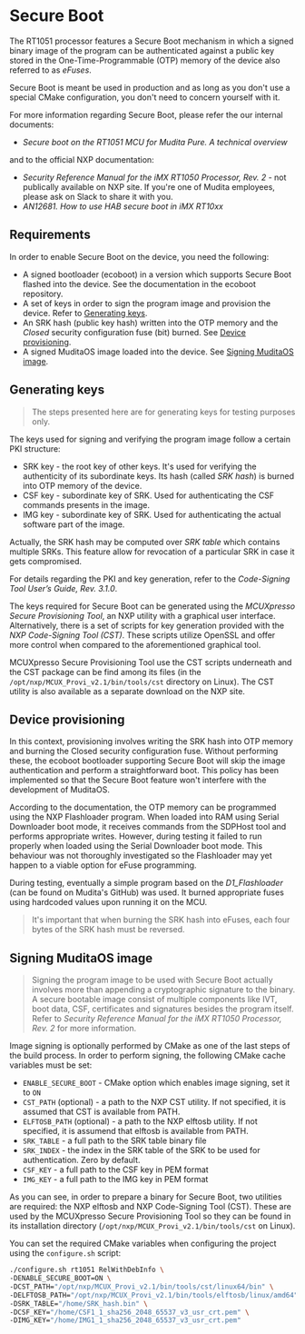 # Secure Boot

The RT1051 processor features a Secure Boot mechanism in which a signed binary
image of the program can be authenticated against a public key stored
in the One-Time-Programmable (OTP) memory of the device also referred to as *eFuses*.

Secure Boot is meant be used in production and as long as you don't use a special CMake
configuration, you don't need to concern yourself with it.

For more information regarding Secure Boot, please refer the our internal documents:

* *Secure boot on the RT1051 MCU for Mudita Pure. A technical overview*

and to the official NXP documentation:

* *Security Reference Manual for the iMX RT1050 Processor, Rev. 2* - not publically
available on NXP site. If you're one of Mudita employees, please ask on Slack
to share it with you.
* *AN12681. How to use HAB secure boot in iMX RT10xx*

## Requirements

In order to enable Secure Boot on the device, you need the following:

* A signed bootloader (ecoboot) in a version which supports Secure Boot flashed
into the device. See the documentation in the ecoboot repository.
* A set of keys in order to sign the program image and provision the device.
Refer to [Generating keys](#generating-keys).
* An SRK hash (public key hash) written into the OTP memory and the *Closed* security
configuration fuse (bit) burned. See [Device provisioning](#device-provisioning).
* A signed MuditaOS image loaded into the device.
See [Signing MuditaOS image](#signing-muditaos-image).

## Generating keys

> The steps presented here are for generating keys for testing purposes only.

The keys used for signing and verifying the program image follow a certain PKI structure:

* SRK key - the root key of other keys. It's used for verifying the authenticity
of its subordinate keys. Its hash (called *SRK hash*) is burned into OTP memory
of the device.
* CSF key - subordinate key of SRK. Used for authenticating the CSF commands
presents in the image.
* IMG key - subordinate key of SRK. Used for authenticating the actual software
part of the image.

Actually, the SRK hash may be computed over *SRK table* which contains multiple SRKs.
This feature allow for revocation of a particular SRK in case it gets compromised.

For details regarding the PKI and key generation, refer to the *Code-Signing Tool
User’s Guide, Rev. 3.1.0*. 

The keys required for Secure Boot can be generated using the *MCUXpresso Secure
Provisioning Tool*, an NXP utility with a graphical user interface. Alternatively,
there is a set of scripts for key generation provided with the *NXP Code-Signing
Tool (CST)*. These scripts utilize OpenSSL and offer more control when compared
to the aforementioned graphical tool.

MCUXpresso Secure Provisioning Tool use the CST scripts underneath and the CST
package can be find among its files (in the `/opt/nxp/MCUX_Provi_v2.1/bin/tools/cst`
directory on Linux). The CST utility is also available as a separate download
on the NXP site.

## Device provisioning

In this context, provisioning involves writing the SRK hash into OTP memory and
burning the Closed security configuration fuse. Without performing these,
the ecoboot bootloader supporting Secure Boot will skip the image authentication
and perform a straightforward boot. This policy has been implemented so that the
Secure Boot feature won't interfere with the development of MuditaOS.

According to the documentation, the OTP memory can be programmed using the
NXP Flashloader program. When loaded into RAM using Serial Downloader boot mode,
it receives commands from the SDPHost tool and performs appropriate writes. However,
during testing it failed to run properly when loaded using the Serial Downloader
boot mode. This behaviour was not thoroughly investigated so the Flashloader
may yet happen to a viable option for eFuse programming.

During testing, eventually a simple program based on the *D1_Flashloader* (can be found on 
Mudita's GitHub) was used. It burned appropriate fuses using hardcoded values
upon running it on the MCU.

> It's important that when burning the SRK hash into eFuses, each four bytes of the
> SRK hash must be reversed.

## Signing MuditaOS image

> Signing the program image to be used with Secure Boot actually involves more
> than appending a cryptographic signature to the binary. A secure bootable image
> consist of multiple components like IVT, boot data, CSF, certificates and signatures
> besides the program itself. Refer to *Security Reference Manual for the iMX RT1050
> Processor, Rev. 2* for more information.

Image signing is optionally performed by CMake as one of the last steps of the build
process. In order to perform signing, the following CMake cache variables must be set:
* `ENABLE_SECURE_BOOT` - CMake option which enables image signing, set it to `ON`
* `CST_PATH` (optional) - a path to the NXP CST utility. If not specified, it is
assumed that CST is available from PATH.
* `ELFTOSB_PATH` (optional) - a path to the NXP elftosb utility. If not specified,
it is assumend that elftosb is available from PATH.
* `SRK_TABLE` - a full path to the SRK table binary file
* `SRK_INDEX` - the index in the SRK table of the SRK to be used for authentication.
Zero by default.
* `CSF_KEY` - a full path to the CSF key in PEM format
* `IMG_KEY` - a full path to the IMG key in PEM format

As you can see, in order to prepare a binary for Secure Boot, two utilities are
required: the NXP elftosb and NXP Code-Signing Tool (CST). These are used by the
MCUXpresso Secure Provisioning Tool so they can be found in its installation
directory (`/opt/nxp/MCUX_Provi_v2.1/bin/tools/cst` on Linux).

You can set the required CMake variables when configuring the project using the
`configure.sh` script:
``` bash
./configure.sh rt1051 RelWithDebInfo \
-DENABLE_SECURE_BOOT=ON \
-DCST_PATH="/opt/nxp/MCUX_Provi_v2.1/bin/tools/cst/linux64/bin" \
-DELFTOSB_PATH="/opt/nxp/MCUX_Provi_v2.1/bin/tools/elftosb/linux/amd64" \
-DSRK_TABLE="/home/SRK_hash.bin" \
-DCSF_KEY="/home/CSF1_1_sha256_2048_65537_v3_usr_crt.pem" \
-DIMG_KEY="/home/IMG1_1_sha256_2048_65537_v3_usr_crt.pem"
```
